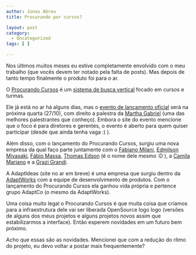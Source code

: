 ```yaml
---
author: Jonas Abreu
title: Procurando por cursos?

layout: post
category:
  - Uncategorized
tags: [ ]

---
```

Nos últimos muitos meses eu estive completamente envolvido com o meu trabalho (que vocês devem ter notado pela falta de posts). Mas depois de tanto tempo finalmente o produto foi para o ar.

O [Procurando Cursos][1] é um [sistema de busca vertical][2] focado em cursos e turmas. 

Ele já está no ar há alguns dias, mas o [evento de lançamento oficial][3] será na próxima quarta (27/10), com direito a palestra da [Martha Gabriel][4] (uma das melhores palestrantes que conheço). Embora o site do evento mencione que o foco é para diretores e gerentes, o evento é aberto para quem quiser participar (desde que ainda tenha vaga :) ).

Além disso, com o lançamento do Procurando Cursos, surgiu uma nova empresa da qual faço parte juntamente com o [Fabiano Milani][5], [Edmilson Miyasaki][6], [Fábio Massa][7], [Thomas Edson][8] (é o nome dele mesmo :D ), a [Camila Mariano][9] e a [Grazi Grandi][10].

A AdaptIdeas (site no ar em breve) é uma empresa que surgiu dentro da [AdaptWorks][11] com a equipe de desenvolvimento de produtos. Com o lançamento do Procurando Cursos ela ganhou vida própria e pertence grupo AdaptCo (o mesmo da AdaptWorks).

Uma coisa muito legal o Procurando Cursos é que muita coisa que criamos para a infraestrutura dele vai ser liberada OpenSource logo logo (versões de alguns dos meus projetos e alguns projetos novos assim que estabilizarmos a interface). Então esperem novidades em um futuro bem próximo.

Acho que essas são as novidades. Mencionei que com a redução do rítmo do projeto, eu devo voltar a postar mais frequentemente? 














 [1]: http://www.procurandocursos.com
 [2]: http://en.wikipedia.org/wiki/Vertical_search
 [3]: http://www.procurandocursos.com/evento
 [4]: http://www.marthagabriel.com.br
 [5]: http://twitter.com/#!/fabianomilani
 [6]: http://twitter.com/#!/emiyasaki
 [7]: http://www.fabiomassa.com.br
 [8]: http://twitter.com/#!/thomas_nunes
 [9]: http://br.linkedin.com/pub/camila-mariano/14/942/bb0
 [10]: http://twitter.com/#!/grazigrandi
 [11]: http://www.adaptworks.com.br





